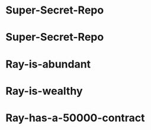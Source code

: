 # Super-Secret-Repo
# Super-Secret-Repo
# Ray-is-abundant
# Ray-is-wealthy
# Ray-has-a-50000-contract
